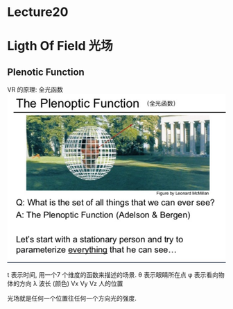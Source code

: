 # Lecture20

# Ligth Of Field 光场

## Plenotic Function

VR 的原理: 全光函数
![image](https://raw.githubusercontent.com/lumixraku/NotesForGraphics/master/images/plenotic.jpg)


t 表示时间, 用一个7 个维度的函数来描述的场景.
θ 表示眼睛所在点
φ 表示看向物体的方向
λ 波长 (颜色)
Vx Vy Vz 人的位置


光场就是任何一个位置往任何一个方向光的强度.